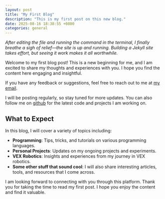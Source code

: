 ```yaml
---
layout: post
title: "My First Blog"
description: "This is my first post on this new blog."
date: 2025-08-16 18:38:55 +0800
categories: general
---
```


_After editing the file and running the command in the terminal, I finally_
_breathe a sigh of relief—the site is up and running. Building a Jekyll site_
_takes effort, but seeing it work makes it all worthwhile._

Welcome to my first blog post! This is a new beginning for me, and I am excited
to share my thoughts and experiences with you. I hope you find the content here
engaging and insightful.

If you have any feedback or suggestions, feel free to reach out to me at
[my email](mailto:saturnyx@disroot.org).

I will be posting regularly, so stay tuned for more updates. You can also
follow me on [github](https://github.com/saturnyx) for the latest code and
projects I am working on.

## What to Expect

In this blog, I will cover a variety of topics including:

- **Programming**: Tips, tricks, and tutorials on various programming languages.
- **Personal Projects**: Updates on my ongoing projects and experiments.
- **VEX Robotics**: Insights and experiences from my journey in VEX robotics.
- **Some other stuff that sound cool**: I will also share interesting articles,
  tools, and resources that I come across.

I am looking forward to connecting with you through this platform. Thank you for
taking the time to read my first post. I hope you enjoy the content and find it
valuable.
